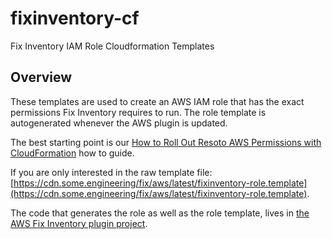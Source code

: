 # fixinventory-cf
Fix Inventory IAM Role Cloudformation Templates

## Overview

These templates are used to create an AWS IAM role that has the exact permissions Fix Inventory requires to run. The role template is autogenerated whenever the AWS plugin is updated.

The best starting point is our [How to Roll Out Resoto AWS Permissions with CloudFormation](https://inventory.fix.security/docs/how-to-guides/configuration/roll-out-fixinventory-aws-permissions-with-cloudformation) how to guide.

If you are only interested in the raw template file:
[https://cdn.some.engineering/fix/aws/latest/fixinventory-role.template](https://cdn.some.engineering/fix/aws/latest/fixinventory-role.template).

The code that generates the role as well as the role template, lives in [the AWS Fix Inventory plugin project](https://github.com/someengineering/fixinventory/tree/main/plugins/aws/tools/awspolicygen).
